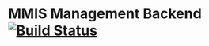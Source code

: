# MMIS Management Backend [![Build Status](https://travis-ci.org/mophos/mmis-management-backend.svg?branch=develop)](https://travis-ci.org/mophos/mmis-management-backend)